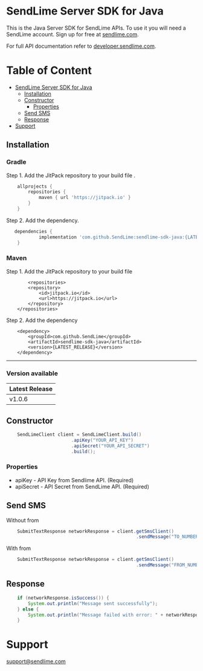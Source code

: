 # SendLime Server SDK for Java

This is the Java Server SDK for SendLime APIs. To use it you will need a SendLime account. Sign up for free at [sendlime.com](https://sendlime.com).

For full API documentation refer to [developer.sendlime.com](https://developer.sendlime.com).

# Table of Content <!-- omit in toc -->

- [SendLime Server SDK for Java](#sendlime-server-sdk-for-Java)
    - [Installation](#installation)
    - [Constructor](#constructor)
        - [Properties](#properties)
    - [Send SMS](#send-sms)
    - [Response](#response)
- [Support](#support)

## Installation

### Gradle

Step 1. Add the JitPack repository to your build file .

```gradle
    allprojects {
        repositories {
            maven { url 'https://jitpack.io' }
        }
    }
```

Step 2. Add the dependency.

```gradle
   dependencies {
	        implementation 'com.github.SendLime:sendlime-sdk-java:{LATEST_RELEASE}'
	}
```

### Maven

Step 1. Add the JitPack repository to your build file

```maven
    	<repositories>
		<repository>
		    <id>jitpack.io</id>
		    <url>https://jitpack.io</url>
		</repository>
	</repositories>
```

Step 2. Add the dependency

```maven
   	<dependency>
	    <groupId>com.github.SendLime</groupId>
	    <artifactId>sendlime-sdk-java</artifactId>
	    <version>{LATEST_RELEASE}</version>
	</dependency>
```

---

### Version available

| Latest Release |
| ------------- |
| v1.0.6         |


## Constructor

```java
    SendLimeClient client = SendLimeClient.build()
                        .apiKey("YOUR_API_KEY")
                        .apiSecret("YOUR_API_SECRET")
                        .build();
```

### Properties

- apiKey - API Key from Sendlime API. (Required)
- apiSecret - API Secret from SendLime API. (Required)

## Send SMS

Without from

```java
    SubmitTextResponse networkResponse = client.getSmsClient()
                                                .sendMessage("TO_NUMBER", "Hello from  SendLime");
```
With from

```java
    SubmitTextResponse networkResponse = client.getSmsClient()
                                                .sendMessage("FROM_NUMBER", TO_NUMBER", "Hello from  SendLime");
```

## Response

```java
    if (networkResponse.isSuccess()) {
        System.out.println("Message sent successfully");
    } else {
        System.out.println("Message failed with error: " + networkResponse.getErrorMessage());
    }
```

# Support

[support@sendlime.com](mailto:support@sendlime.com)
